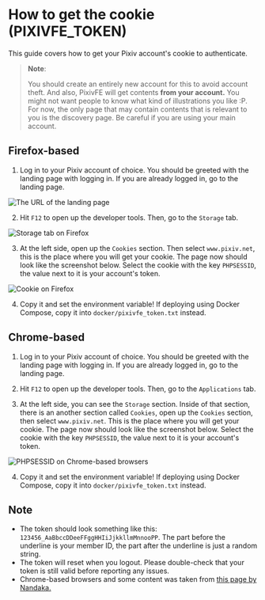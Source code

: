 # How to get the cookie (PIXIVFE_TOKEN)

This guide covers how to get your Pixiv account's cookie to authenticate.

> **Note**:
>
> You should create an entirely new account for this to avoid account theft. And also, PixivFE will get contents **from your account.** You might not want people to know what kind of illustrations you like :P. For now, the only page that may contain contents that is relevant to you is the discovery page. Be careful if you are using your main account.

## Firefox-based

1. Log in to your Pixiv account of choice. You should be greeted with the landing page with logging in. If you are already logged in, go to the landing page.

![The URL of the landing page](https://files.catbox.moe/7dbv3e.png)

2. Hit `F12` to open up the developer tools. Then, go to the `Storage` tab.

![Storage tab on Firefox](https://files.catbox.moe/mra6rs.png)

3. At the left side, open up the `Cookies` section. Then select `www.pixiv.net`, this is the place where you will get your cookie.
   The page now should look like the screenshot below. Select the cookie with the key `PHPSESSID`, the value next to it is your account's token.

![Cookie on Firefox](https://files.catbox.moe/zb16o8.png)

4. Copy it and set the environment variable! If deploying using Docker Compose, copy it into `docker/pixivfe_token.txt` instead.

## Chrome-based

1. Log in to your Pixiv account of choice. You should be greeted with the landing page with logging in. If you are already logged in, go to the landing page.

2. Hit `F12` to open up the developer tools. Then, go to the `Applications` tab.

3. At the left side, you can see the `Storage` section. Inside of that section, there is an another section called `Cookies`, open up the `Cookies` section, then select `www.pixiv.net`. This is the place where you will get your cookie.
   The page now should look like the screenshot below. Select the cookie with the key `PHPSESSID`, the value next to it is your account's token.

![PHPSESSID on Chrome-based browsers](https://files.catbox.moe/8wu9f0.png)

4. Copy it and set the environment variable! If deploying using Docker Compose, copy it into `docker/pixivfe_token.txt` instead.

## Note

- The token should look something like this: `123456_AaBbccDDeeFFggHHIiJjkkllmMnnooPP`. The part before the underline is your member ID, the part after the underline is just a random string.
- The token will reset when you logout. Please double-check that your token is still valid before reporting any issues.
- Chrome-based browsers and some content was taken from [this page by Nandaka.](https://github.com/Nandaka/PixivUtil2/wiki#pixiv-login-using-cookie)
